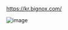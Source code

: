 
https://kr.bignox.com/

![image](https://user-images.githubusercontent.com/53963779/201028139-2dfca496-4dec-4aac-85e0-54740382b8e4.png)

